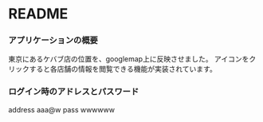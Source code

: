 # README

### アプリケーションの概要
東京にあるケバブ店の位置を、googlemap上に反映させました。
アイコンをクリックすると各店舗の情報を閲覧できる機能が実装されています。


### ログイン時のアドレスとパスワード
address aaa@w
pass wwwwww